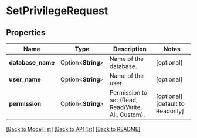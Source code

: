 # SetPrivilegeRequest

## Properties

Name | Type | Description | Notes
------------ | ------------- | ------------- | -------------
**database_name** | Option<**String**> | Name of the database. | [optional]
**user_name** | Option<**String**> | Name of the user. | [optional]
**permission** | Option<**String**> | Permission to set (Read, Read/Write, All, Custom). | [optional][default to Readonly]

[[Back to Model list]](../README.md#documentation-for-models) [[Back to API list]](../README.md#documentation-for-api-endpoints) [[Back to README]](../README.md)


